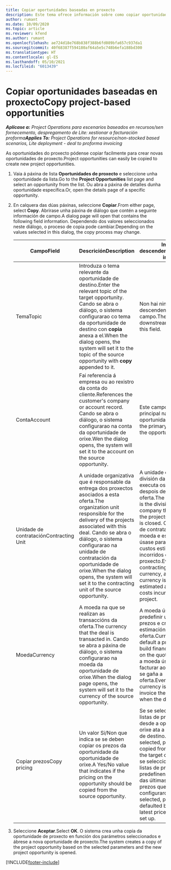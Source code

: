 ```yaml
---
title: Copiar oportunidades baseadas en proxecto
description: Este tema ofrece información sobre como copiar oportunidades baseadas en proxecto en Project Operations.
author: rumant
ms.date: 10/09/2020
ms.topic: article
ms.reviewer: kfend
ms.author: rumant
ms.openlocfilehash: ae724d18e768b838f388b6fd089bfa657c937da1
ms.sourcegitcommit: 40f68387f594180af64a5e5c748b6efa188bd300
ms.translationtype: HT
ms.contentlocale: gl-ES
ms.lasthandoff: 05/10/2021
ms.locfileid: "6013439"
---
```

# <a name="copy-project-based-opportunities"></a><span data-ttu-id="3e54f-103">Copiar oportunidades baseadas en proxecto</span><span class="sxs-lookup"><span data-stu-id="3e54f-103">Copy project-based opportunities</span></span>

<span data-ttu-id="3e54f-104">_**Aplícase a:** Project Operations para escenarios baseados en recursos/sen fornecemento, despregamento de Lite: xestionar a facturación proforma_</span><span class="sxs-lookup"><span data-stu-id="3e54f-104">_**Applies To:** Project Operations for resource/non-stocked based scenarios, Lite deployment - deal to proforma invoicing_</span></span>


<span data-ttu-id="3e54f-105">As oportunidades do proxecto pódense copiar facilmente para crear novas oportunidades de proxecto.</span><span class="sxs-lookup"><span data-stu-id="3e54f-105">Project opportunities can easily be copied to create new project opportunities.</span></span> 

1. <span data-ttu-id="3e54f-106">Vaia á páxina de lista **Oportunidades de proxecto** e seleccione unha oportunidade da lista.</span><span class="sxs-lookup"><span data-stu-id="3e54f-106">Go to the **Project Opportunities** list page and select an opportunity from the list.</span></span> <span data-ttu-id="3e54f-107">Ou abra a páxina de detalles dunha oportunidade específica.</span><span class="sxs-lookup"><span data-stu-id="3e54f-107">Or, open the details page of a specific opportunity.</span></span> 
2. <span data-ttu-id="3e54f-108">En calquera das dúas páxinas, seleccione **Copiar**.</span><span class="sxs-lookup"><span data-stu-id="3e54f-108">From either page, select **Copy**.</span></span> <span data-ttu-id="3e54f-109">Abrirase unha páxina de diálogo que contén a seguinte información de campo.</span><span class="sxs-lookup"><span data-stu-id="3e54f-109">A dialog page will open that contains the following field information.</span></span> <span data-ttu-id="3e54f-110">Dependendo dos valores seleccionados neste diálogo, o proceso de copia pode cambiar.</span><span class="sxs-lookup"><span data-stu-id="3e54f-110">Depending on the values selected in this dialog, the copy process may change.</span></span>

    | <span data-ttu-id="3e54f-111">**Campo**</span><span class="sxs-lookup"><span data-stu-id="3e54f-111">**Field**</span></span> | <span data-ttu-id="3e54f-112">**Descrición**</span><span class="sxs-lookup"><span data-stu-id="3e54f-112">**Description**</span></span> | <span data-ttu-id="3e54f-113">**Impacto descendente**</span><span class="sxs-lookup"><span data-stu-id="3e54f-113">**Downstream impact**</span></span> |
    | --- | --- | --- |
    | <span data-ttu-id="3e54f-114">Tema</span><span class="sxs-lookup"><span data-stu-id="3e54f-114">Topic</span></span> | <span data-ttu-id="3e54f-115">Introduza o tema relevante da oportunidade de destino.</span><span class="sxs-lookup"><span data-stu-id="3e54f-115">Enter the relevant topic of the target opportunity.</span></span> <span data-ttu-id="3e54f-116">Cando se abra o diálogo, o sistema configurarao co tema da oportunidade de destino con **copia** anexa a el.</span><span class="sxs-lookup"><span data-stu-id="3e54f-116">When the dialog opens, the system will set it to the topic of the source opportunity with **copy** appended to it.</span></span> | <span data-ttu-id="3e54f-117">Non hai ningún impacto descendente para este campo.</span><span class="sxs-lookup"><span data-stu-id="3e54f-117">There's no downstream impact for this field.</span></span> |
    | <span data-ttu-id="3e54f-118">Conta</span><span class="sxs-lookup"><span data-stu-id="3e54f-118">Account</span></span> | <span data-ttu-id="3e54f-119">Fai referencia á empresa ou ao rexistro da conta do cliente.</span><span class="sxs-lookup"><span data-stu-id="3e54f-119">References the customer's company or account record.</span></span> <span data-ttu-id="3e54f-120">Cando se abra o diálogo, o sistema configurarao na conta da oportunidade de orixe.</span><span class="sxs-lookup"><span data-stu-id="3e54f-120">Wen the dialog opens, the system will set it to the account on the source opportunity.</span></span> | <span data-ttu-id="3e54f-121">Este campo é o cliente principal na oportunidade.</span><span class="sxs-lookup"><span data-stu-id="3e54f-121">This field is the primary customer on the opportunity.</span></span> |
    | <span data-ttu-id="3e54f-122">Unidade de contratación</span><span class="sxs-lookup"><span data-stu-id="3e54f-122">Contracting Unit</span></span> | <span data-ttu-id="3e54f-123">A unidade organizativa que é responsable da entrega dos proxectos asociados a esta oferta.</span><span class="sxs-lookup"><span data-stu-id="3e54f-123">The organization unit responsible for the delivery of the projects associated with this deal.</span></span> <span data-ttu-id="3e54f-124">Cando se abra o diálogo, o sistema configurarao na unidade de contratación da oportunidade de orixe.</span><span class="sxs-lookup"><span data-stu-id="3e54f-124">When the dialog opens, the system will set it to the contracting unit of the source opportunity.</span></span> | <span data-ttu-id="3e54f-125">A unidade contratante é a división da empresa que executa os proxectos despois de pechar a oferta.</span><span class="sxs-lookup"><span data-stu-id="3e54f-125">The contracting unit is the division of the company that executes the projects after the deal is closed.</span></span> <span data-ttu-id="3e54f-126">Cada unidade de contratación ten unha moeda e esta moeda úsase para informar dos custos estimados e reais incorridos durante o proxecto.</span><span class="sxs-lookup"><span data-stu-id="3e54f-126">Every contracting unit has a currency, and this currency is used to report estimated and actual costs incurred during the project.</span></span> |
    | <span data-ttu-id="3e54f-127">Moeda</span><span class="sxs-lookup"><span data-stu-id="3e54f-127">Currency</span></span> | <span data-ttu-id="3e54f-128">A moeda na que se realizan as transaccións da oferta.</span><span class="sxs-lookup"><span data-stu-id="3e54f-128">The currency that the deal is transacted in.</span></span> <span data-ttu-id="3e54f-129">Cando se abra a páxina de diálogo, o sistema configurarao na moeda da oportunidade de orixe.</span><span class="sxs-lookup"><span data-stu-id="3e54f-129">When the dialog page opens, the system will set it to the currency of the source opportunity.</span></span> | <span data-ttu-id="3e54f-130">A moeda úsase para predefinir unha lista de prezos e crear estimacións financeiras na oferta.</span><span class="sxs-lookup"><span data-stu-id="3e54f-130">Currency is used to default a price list and build financial estimates on the quote.</span></span> <span data-ttu-id="3e54f-131">Finalmente, a moeda úsase para facturar ao cliente cando se gaña a oferta.</span><span class="sxs-lookup"><span data-stu-id="3e54f-131">Eventually, the currency is used to invoice the customer when the deal is won.</span></span> |
    | <span data-ttu-id="3e54f-132">Copiar prezos</span><span class="sxs-lookup"><span data-stu-id="3e54f-132">Copy pricing</span></span> | <span data-ttu-id="3e54f-133">Un valor Si/Non que indica se se deben copiar os prezos da oportunidade da oportunidade de orixe.</span><span class="sxs-lookup"><span data-stu-id="3e54f-133">A Yes/No value that indicates if the pricing on the opportunity should be copied from the source opportunity.</span></span> | <span data-ttu-id="3e54f-134">Se se selecciona **Si**, as listas de prezos cópianse desde a oportunidade de orixe ata a oportunidade de destino.</span><span class="sxs-lookup"><span data-stu-id="3e54f-134">If **Yes** is selected, price lists are copied from the source to the target opportunity.</span></span> <span data-ttu-id="3e54f-135">Se se selecciona **Non**, as listas de prezos predefínense en función das últimas listas de prezos que se configuraron.</span><span class="sxs-lookup"><span data-stu-id="3e54f-135">If **No** is selected, price lists are defaulted based on the latest price lists that were set up.</span></span> |

3. <span data-ttu-id="3e54f-136">Seleccione **Aceptar**.</span><span class="sxs-lookup"><span data-stu-id="3e54f-136">Select **OK**.</span></span> <span data-ttu-id="3e54f-137">O sistema crea unha copia da oportunidade de proxecto en función dos parámetros seleccionados e ábrese a nova oportunidade de proxecto.</span><span class="sxs-lookup"><span data-stu-id="3e54f-137">The system creates a copy of the project opportunity based on the selected parameters and the new project opportunity is opened.</span></span>


[!INCLUDE[footer-include](../includes/footer-banner.md)]